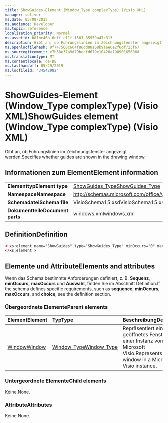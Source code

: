```yaml
---
title: ShowGuides-Element (Window_Type complexType) (Visio XML)
manager: soliver
ms.date: 03/09/2015
ms.audience: Developer
ms.topic: reference
localization_priority: Normal
ms.assetid: b81bc46b-6eff-c11f-f583-85959a47c313
description: Gibt an, ob Führungslinien im Zeichnungsfenster angezeigt werden.
ms.openlocfilehash: 9f747568c664f86dd88a68b9a6e6e2f6df723f67
ms.sourcegitcommit: e7b38e37a9d79becfd679e10420a19890165606d
ms.translationtype: MT
ms.contentlocale: de-DE
ms.lasthandoff: 05/29/2019
ms.locfileid: "34542982"
---
```

# <a name="showguides-element-window_type-complextype-visio-xml"></a><span data-ttu-id="7b9e7-103">ShowGuides-Element (Window_Type complexType) (Visio XML)</span><span class="sxs-lookup"><span data-stu-id="7b9e7-103">ShowGuides element (Window_Type complexType) (Visio XML)</span></span>

<span data-ttu-id="7b9e7-104">Gibt an, ob Führungslinien im Zeichnungsfenster angezeigt werden.</span><span class="sxs-lookup"><span data-stu-id="7b9e7-104">Specifies whether guides are shown in the drawing window.</span></span>
  
## <a name="element-information"></a><span data-ttu-id="7b9e7-105">Informationen zum Element</span><span class="sxs-lookup"><span data-stu-id="7b9e7-105">Element information</span></span>

|||
|:-----|:-----|
|<span data-ttu-id="7b9e7-106">**Elementtyp**</span><span class="sxs-lookup"><span data-stu-id="7b9e7-106">**Element type**</span></span> <br/> |[<span data-ttu-id="7b9e7-107">ShowGuides_Type</span><span class="sxs-lookup"><span data-stu-id="7b9e7-107">ShowGuides_Type</span></span>](showguides_type-complextypevisio-xml.md) <br/> |
|<span data-ttu-id="7b9e7-108">**Namespace**</span><span class="sxs-lookup"><span data-stu-id="7b9e7-108">**Namespace**</span></span> <br/> |http://schemas.microsoft.com/office/visio/2012/main  <br/> |
|<span data-ttu-id="7b9e7-109">**Schemadatei**</span><span class="sxs-lookup"><span data-stu-id="7b9e7-109">**Schema file**</span></span> <br/> |<span data-ttu-id="7b9e7-110">VisioSchema15.xsd</span><span class="sxs-lookup"><span data-stu-id="7b9e7-110">VisioSchema15.xsd</span></span>  <br/> |
|<span data-ttu-id="7b9e7-111">**Dokumentteile**</span><span class="sxs-lookup"><span data-stu-id="7b9e7-111">**Document parts**</span></span> <br/> |<span data-ttu-id="7b9e7-112">windows.xml</span><span class="sxs-lookup"><span data-stu-id="7b9e7-112">windows.xml</span></span>  <br/> |
   
## <a name="definition"></a><span data-ttu-id="7b9e7-113">Definition</span><span class="sxs-lookup"><span data-stu-id="7b9e7-113">Definition</span></span>

```XML
< xs:element name="ShowGuides" type="ShowGuides_Type" minOccurs="0" maxOccurs="1" >
</xs:element >
```

## <a name="elements-and-attributes"></a><span data-ttu-id="7b9e7-114">Elemente und Attribute</span><span class="sxs-lookup"><span data-stu-id="7b9e7-114">Elements and attributes</span></span>

<span data-ttu-id="7b9e7-115">Wenn das Schema bestimmte Anforderungen definiert, z. B. **Sequenz**, **minOccurs,** **maxOccurs** und **Auswahl,** finden Sie im Abschnitt Definition.</span><span class="sxs-lookup"><span data-stu-id="7b9e7-115">If the schema defines specific requirements, such as **sequence**, **minOccurs**, **maxOccurs**, and **choice**, see the definition section.</span></span> 
  
### <a name="parent-elements"></a><span data-ttu-id="7b9e7-116">Übergeordnete Elemente</span><span class="sxs-lookup"><span data-stu-id="7b9e7-116">Parent elements</span></span>

|<span data-ttu-id="7b9e7-117">**Element**</span><span class="sxs-lookup"><span data-stu-id="7b9e7-117">**Element**</span></span>|<span data-ttu-id="7b9e7-118">**Typ**</span><span class="sxs-lookup"><span data-stu-id="7b9e7-118">**Type**</span></span>|<span data-ttu-id="7b9e7-119">**Beschreibung**</span><span class="sxs-lookup"><span data-stu-id="7b9e7-119">**Description**</span></span>|
|:-----|:-----|:-----|
|[<span data-ttu-id="7b9e7-120">Window</span><span class="sxs-lookup"><span data-stu-id="7b9e7-120">Window</span></span>](window-element-windows_type-complextypevisio-xml.md) <br/> |[<span data-ttu-id="7b9e7-121">Window_Type</span><span class="sxs-lookup"><span data-stu-id="7b9e7-121">Window_Type</span></span>](window_type-complextypevisio-xml.md) <br/> |<span data-ttu-id="7b9e7-122">Repräsentiert ein geöffnetes Fenster in einer Instanz von Microsoft Visio.</span><span class="sxs-lookup"><span data-stu-id="7b9e7-122">Represents an open window in a Microsoft Visio instance.</span></span>  <br/> |
   
### <a name="child-elements"></a><span data-ttu-id="7b9e7-123">Untergeordnete Elemente</span><span class="sxs-lookup"><span data-stu-id="7b9e7-123">Child elements</span></span>

<span data-ttu-id="7b9e7-124">Keine.</span><span class="sxs-lookup"><span data-stu-id="7b9e7-124">None.</span></span>
  
### <a name="attributes"></a><span data-ttu-id="7b9e7-125">Attribute</span><span class="sxs-lookup"><span data-stu-id="7b9e7-125">Attributes</span></span>

<span data-ttu-id="7b9e7-126">Keine.</span><span class="sxs-lookup"><span data-stu-id="7b9e7-126">None.</span></span>
  

